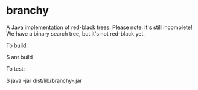 # branchy

A Java implementation of red-black trees.
Please note: it's still incomplete! We have a binary search tree, but it's not red-black yet.

To build:

$ ant build

To test:

$ java -jar dist/lib/branchy-<date>.jar
